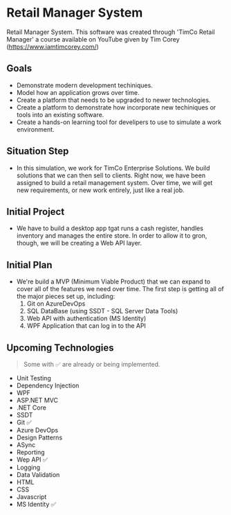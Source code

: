 # Retail Manager System
Retail Manager System. This software was created through 'TimCo Retail Manager' a course available on YouTube given by Tim Corey (https://www.iamtimcorey.com/)


## Goals
  - Demonstrate modern development techiniques.
  - Model how an application grows over time.
  - Create a platform that needs to be upgraded to newer technologies.
  - Create a platform to demonstrate how incorporate new techiniques or tools into an existing software.
  - Create a hands-on learning tool for develipers to use to simulate a work environment.
  
  
## Situation Step
  - In this simulation, we work for TimCo Enterprise Solutions. We build solutions that we can then sell to clients. 
    Right now, we have been assigned to build a retail management system. Over time, we will get new requirements,
    or new work entirely, just like a real job.
    
  
## Initial Project
   - We have to build a desktop app tgat runs a cash register, handles inventory and manages the entire store.
    In order to allow it to gron, though, we will be creating a Web API layer.
    
  
## Initial Plan
   - We're build a MVP (Minimum Viable Product) that we can expand to cover all of the features we need over time. The first step is         getting   all of the major pieces set up, including:
      1. Git on AzureDevOps
      2. SQL DataBase (using SSDT - SQL Server Data Tools)
      3. Web API with authentication (MS Identity)
      4. WPF Application that can log in to the API
      
    
## Upcoming Technologies
   > Some with :white_check_mark: are already or being implemented.
  - Unit Testing
  - Dependency Injection
  - WPF
  - ASP.NET MVC
  - .NET Core
  - SSDT
  - Git :white_check_mark:
  - Azure DevOps
  - Design Patterns
  - ASync
  - Reporting
  - Wep API :white_check_mark:
  - Logging
  - Data Validation
  - HTML
  - CSS
  - Javascript
  - MS Identity :white_check_mark:
      
  
